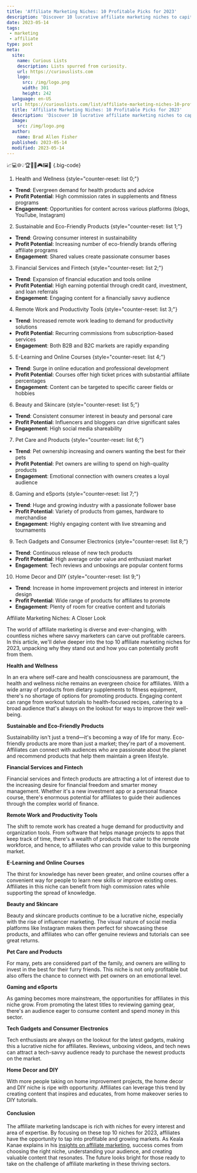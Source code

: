 ```yaml
---
title: 'Affiliate Marketing Niches: 10 Profitable Picks for 2023'
description: 'Discover 10 lucrative affiliate marketing niches to capitalize on in 2023. From health to technology, satisfy your curious mind with profit potential.'
date: 2023-05-14
tags:
 - marketing
 - affiliate
type: post
meta:
  site:
    name: Curious Lists
    description: Lists spurred from curiosity.
    url: https://curiouslists.com
    logo:
      src: /img/logo.png
      width: 301
      height: 242
  language: en-US
  url: https://curiouslists.com/list/affiliate-marketing-niches-10-profitable-picks-for-2023
  title: 'Affiliate Marketing Niches: 10 Profitable Picks for 2023'
  description: 'Discover 10 lucrative affiliate marketing niches to capitalize on in 2023. From health to technology, satisfy your curious mind with profit potential.'
  image:
    src: /img/logo.png
  author:
    name: Brad Allen Fisher
  published: 2023-05-14
  modified: 2023-05-14
---
```



📈💻🌐💡🏆🛒🏦🎮🖼️🌿 {.big-code}

1. Health and Wellness {style="counter-reset: list 0;"}
  - **Trend**: Evergreen demand for health products and advice
  - **Profit Potential**: High commission rates in supplements and fitness programs
  - **Engagement**: Opportunities for content across various platforms (blogs, YouTube, Instagram)

2. Sustainable and Eco-Friendly Products {style="counter-reset: list 1;"}
  - **Trend**: Growing consumer interest in sustainability
  - **Profit Potential**: Increasing number of eco-friendly brands offering affiliate programs
  - **Engagement**: Shared values create passionate consumer bases

3. Financial Services and Fintech {style="counter-reset: list 2;"}
  - **Trend**: Expansion of financial education and tools online
  - **Profit Potential**: High earning potential through credit card, investment, and loan referrals
  - **Engagement**: Engaging content for a financially savvy audience

4. Remote Work and Productivity Tools {style="counter-reset: list 3;"}
  - **Trend**: Increased remote work leading to demand for productivity solutions
  - **Profit Potential**: Recurring commissions from subscription-based services
  - **Engagement**: Both B2B and B2C markets are rapidly expanding

5. E-Learning and Online Courses {style="counter-reset: list 4;"}
  - **Trend**: Surge in online education and professional development
  - **Profit Potential**: Courses offer high ticket prices with substantial affiliate percentages
  - **Engagement**: Content can be targeted to specific career fields or hobbies

6. Beauty and Skincare {style="counter-reset: list 5;"}
  - **Trend**: Consistent consumer interest in beauty and personal care
  - **Profit Potential**: Influencers and bloggers can drive significant sales
  - **Engagement**: High social media shareability

7. Pet Care and Products {style="counter-reset: list 6;"}
  - **Trend**: Pet ownership increasing and owners wanting the best for their pets
  - **Profit Potential**: Pet owners are willing to spend on high-quality products
  - **Engagement**: Emotional connection with owners creates a loyal audience

8. Gaming and eSports {style="counter-reset: list 7;"}
  - **Trend**: Huge and growing industry with a passionate follower base
  - **Profit Potential**: Variety of products from games, hardware to merchandise
  - **Engagement**: Highly engaging content with live streaming and tournaments

9. Tech Gadgets and Consumer Electronics {style="counter-reset: list 8;"}
  - **Trend**: Continuous release of new tech products
  - **Profit Potential**: High average order value and enthusiast market
  - **Engagement**: Tech reviews and unboxings are popular content forms

10. Home Decor and DIY {style="counter-reset: list 9;"}
  - **Trend**: Increase in home improvement projects and interest in interior design
  - **Profit Potential**: Wide range of products for affiliates to promote
  - **Engagement**: Plenty of room for creative content and tutorials


Affiliate Marketing Niches: A Closer Look

The world of affiliate marketing is diverse and ever-changing, with countless niches where savvy marketers can carve out profitable careers. In this article, we'll delve deeper into the top 10 affiliate marketing niches for 2023, unpacking why they stand out and how you can potentially profit from them.

**Health and Wellness**

In an era where self-care and health consciousness are paramount, the health and wellness niche remains an evergreen choice for affiliates. With a wide array of products from dietary supplements to fitness equipment, there's no shortage of options for promoting products. Engaging content can range from workout tutorials to health-focused recipes, catering to a broad audience that's always on the lookout for ways to improve their well-being.

**Sustainable and Eco-Friendly Products**

Sustainability isn't just a trend—it's becoming a way of life for many. Eco-friendly products are more than just a market; they're part of a movement. Affiliates can connect with audiences who are passionate about the planet and recommend products that help them maintain a green lifestyle.

**Financial Services and Fintech**

Financial services and fintech products are attracting a lot of interest due to the increasing desire for financial freedom and smarter money management. Whether it's a new investment app or a personal finance course, there's enormous potential for affiliates to guide their audiences through the complex world of finance.

**Remote Work and Productivity Tools**

The shift to remote work has created a huge demand for productivity and organization tools. From software that helps manage projects to apps that keep track of time, there's a wealth of products that cater to the remote workforce, and hence, to affiliates who can provide value to this burgeoning market.

**E-Learning and Online Courses**

The thirst for knowledge has never been greater, and online courses offer a convenient way for people to learn new skills or improve existing ones. Affiliates in this niche can benefit from high commission rates while supporting the spread of knowledge.

**Beauty and Skincare**

Beauty and skincare products continue to be a lucrative niche, especially with the rise of influencer marketing. The visual nature of social media platforms like Instagram makes them perfect for showcasing these products, and affiliates who can offer genuine reviews and tutorials can see great returns.

**Pet Care and Products**

For many, pets are considered part of the family, and owners are willing to invest in the best for their furry friends. This niche is not only profitable but also offers the chance to connect with pet owners on an emotional level.

**Gaming and eSports**

As gaming becomes more mainstream, the opportunities for affiliates in this niche grow. From promoting the latest titles to reviewing gaming gear, there's an audience eager to consume content and spend money in this sector.

**Tech Gadgets and Consumer Electronics**

Tech enthusiasts are always on the lookout for the latest gadgets, making this a lucrative niche for affiliates. Reviews, unboxing videos, and tech news can attract a tech-savvy audience ready to purchase the newest products on the market.

**Home Decor and DIY**

With more people taking on home improvement projects, the home decor and DIY niche is ripe with opportunity. Affiliates can leverage this trend by creating content that inspires and educates, from home makeover series to DIY tutorials.

#### Conclusion

The affiliate marketing landscape is rich with niches for every interest and area of expertise. By focusing on these top 10 niches for 2023, affiliates have the opportunity to tap into profitable and growing markets. As Keala Kanae explains in his [insights on affiliate marketing](https://curiouslists.com/list/5-must-know-facts-about-keala-kanae/), success comes from choosing the right niche, understanding your audience, and creating valuable content that resonates. The future looks bright for those ready to take on the challenge of affiliate marketing in these thriving sectors.